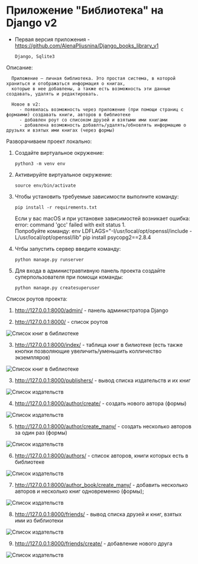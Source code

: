 # Приложение "Библиотека" на Django v2

* Первая версия приложения - https://github.com/AlenaPliusnina/Django_books_library_v1

      Django, Sqlite3
      
Описание:

      Приложение — личная библиотека. Это простая система, в которой храниться и отображаться информация о книгах, 
      которые в нее добавлены, а также есть возможность эти данные создавать, удалять и редактировать.

      Новое в v2:
         - появилась возможность через приложение (при помощи страниц с формаими) создавать книги, авторов в библиотеке
         - добавлен роут со списоком друзей и взятыми ими книгами
         - добавлена возможность добавлть/удалять/обновлять информацию о друзьях и взятых ими книгах (через формы)

Разворачиваем проект локально:

1. Создайте виртуальное окружение: 

       python3 -m venv env
       
2. Активируйте виртуальное окружение: 

       source env/bin/activate
       
3. Чтобы установить требуемые зависимости выполните команду: 

       pip install -r requirements.txt
   
   Если у вас macOS и при установке зависимостей возникает ошибка:  error: command 'gcc' failed with exit status 1.   
   Попробуйте команду: env LDFLAGS="-I/usr/local/opt/openssl/include -L/usr/local/opt/openssl/lib" pip install psycopg2==2.8.4
       
4. Чтбы запустить сервер введите команду: 

       python manage.py runserver

5. Для входа в администравтивную панель проекта создайте суперпользователя при помощи команды: 

       python manage.py createsuperuser

Список роутов проекта:

1. http://127.0.0.1:8000/admin/ - панель администратора Django

2. http://127.0.0.1:8000/ - список роутов

![Список книг в библиотеке](/screenshots/screen_0.png)

3. http://127.0.0.1:8000/index/ - таблица книг в билиотеке (есть также кнопки позволяющие увеличить/уменьшить колличество экземпляров)

![Список книг в библиотеке](/screenshots/screen_1.png)

3. http://127.0.0.1:8000/publishers/ - вывод списка издательств и их книг

![Список издательств](/screenshots/screen_2.png)

4. http://127.0.0.1:8000/author/create/ - создать нового автора (формы)

![Список издательств](/screenshots/screen_3.png)

5. http://127.0.0.1:8000/author/create_many/ - создать несколько авторов за один раз (формы)

![Список издательств](/screenshots/screen_4.png)

6. http://127.0.0.1:8000/authors/ - список авторов, книги которых есть в библиотеке

![Список издательств](/screenshots/screen_5.png)

7. http://127.0.0.1:8000/author_book/create_many/ - добавить несколько авторов и несколько книг одновременно (формы);

![Список издательств](/screenshots/screen_6.png)

8. http://127.0.0.1:8000/friends/ - вывод списка друзей и книг, взятых ими из библиотеки

![Список издательств](/screenshots/screen_7.png)

9. http://127.0.0.1:8000/friends/create/ - добавление нового друга

![Список издательств](/screenshots/screen_8.png)
